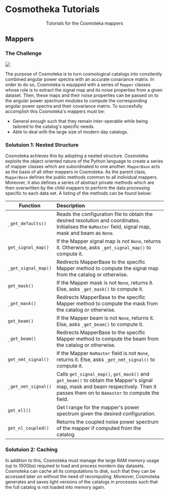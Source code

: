 # Cosmotheka Tutorials
<p align="center"> Tutorials for the Cosmoteka mappers </p>

## Mappers
### The Challenge
![](https://raw.githubusercontent.com/JaimeRZP/Cosmoteka_tutorials/master/docs/src/assets/cosmoteka_tutorials_diagram.png)

The purpose of Cosmoteka is to turn cosmological catalogs into consitently combined angular power spectra with an accurate covariance matrix. In order to do so, Cosmoteka is equipped with a series of `Mapper` classes whose role is to extract the signal map and its noise properties from a given dataset. Then, these maps and their noise properties can be passed on to the angular power spectrum modules to compute the corresponding angular power spectra and their covariance matrix. To succesfully accomplish this Cosmoteka's mappers must be:
- General enough such that they remain inter-operable while being tailored to the catalog's specific needs.
- Able to deal with the large size of modern day catalogs.
### Solutuion 1: Nested Structure
Cosmoteka achieves this by adopting a nested structure. Cosmoteka exploits the object oriented nature of the Python language to create a series of mapper classes which are subordinated to one another. ```MapperBase``` acts as the basis of all other mappers in Cosmoteka. As the parent class, ```MapperBase``` defines the public methods common to all individual mappers. Moreover, it also defines a series of abstract private methods which are then overwritten by the child mappers to perform the data processing specific to each data set. A listing of the methods can be found below:

| Function                 | Description                                                                                                                                                    |
| -----------              | :-----------                                                                                                                                                   |
| ```_get_defaults()```    | Reads the configuration file to obtain the desired resolution and coordinates. Initialises the ```NaMaster``` field, signal map, mask and beam as ```None```.   |
| ```get_signal_map()```   | If the Mapper signal map is not ```None```, returns it. Otherwise, asks ```_get_signal_map()``` to compute it.                                                 |
| ```_get_signal_map()```  | Redirects MapperBase to the specific Mapper method to compute the signal map from the catalog or otherwise.                                                    |
| ```get_mask()```         | If the Mapper mask is not ```None```, returns it. Else, asks ```_get_mask()``` to compute it.                                                                  |
| ```_get_mask()```        | Redirects MapperBase to the specific Mapper method to compute the mask from the catalog or otherwise.                                                          |
| ```get_beam()```         | If the Mapper beam is not ```None```, returns it. Else, asks ```_get_beam()``` to compute it.                                                                  |
| ```_get_beam()```        | Redirects MapperBase to the specific Mapper method to compute the beam from the catalog or otherwise.                                                          |
| ```get_nmt_signal()```   | If the Mapper ```NaMaster``` field is not ```None```, returns it. Else, asks ```_get_nmt_signal()``` to compute it.                                            |
| ```_get_nmt_signal()```  | Calls  ```get_signal_map()```,  ```get_mask()``` and  ```get_beam()``` to obtain the Mapper's signal map, mask and beam respectively. Then it passes them on to  ```Namaster``` to compute the field. |
| ```get_ell()```          | Get l range for the mapper's power spectrum given the desired configuration.                                                                                   |
| ```get_nl_coupled()```   | Returns the coupled noise power spectrum of the mapper if computed from the catalog.                                                                           |
### Solutuion 2: Caching
In addition to this, Cosmoteka must manage the large RAM memory usage (up to 100Gbs) required to load and process mordern day datasets. Cosmoteka can cache all its computations to disk, such that they can be accessed later on without the need of recomputing. Moreover, Cosmoteka generates and saves light versions of the catalogs in processes such that the full catalog is not loaded into memory again.

